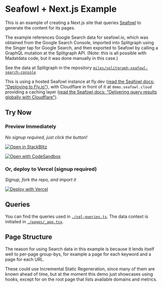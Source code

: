 # Seafowl + Next.js Example

This is an example of creating a Next.js site that queries
[Seafowl](https://seafowl.io) to generate the content for its pages.

The example references Google Search data for seafowl.io, which was obtained
from the Google Search Console, imported into Splitgraph using the Singer tap
for Google Search, and then exported to Seafowl by calling a GraphQL mutation at
the Splitgraph API. (Note: this is all possible with Madatdata code, but it was
done manually in this case.)

See the data at Splitgraph in the repository
[`miles/splitgraph-seafowl-search-console`](https://www.splitgraph.com/miles/splitgraph-seafowl-search-console)

This is using a hosted Seafowl instance at fly.dev
([read the Seafowl docs: "Deploying to Fly.io"](https://seafowl.io/docs/getting-started/tutorial-fly-io/part-2-deploying-to-fly-io)),
with Cloudflare in front of it at `demo.seafowl.cloud` providing a caching layer
([read the Seafowl docs: "Delivering query results globally with Cloudflare"](https://seafowl.io/docs/getting-started/tutorial-fly-io/part-4-2-cdn-with-cloudflare)).

## Try Now

### Preview Immediately

_No signup required, just click the button!_

[![Open in StackBlitz](https://developer.stackblitz.com/img/open_in_stackblitz.svg)](https://stackblitz.com/github/splitgraph/madatdata/tree/main/examples/react-nextjs-seafowl?file=sql-queries.ts)

[![Open with CodeSandbox](https://assets.codesandbox.io/github/button-edit-lime.svg)](https://codesandbox.io/p/sandbox/github/splitgraph/madatdata/main/examples/react-nextjs-seafowl?file=sql-queries.ts&hardReloadOnChange=true&startScript=dev&node=16&port=3000)

### Or, deploy to Vercel (signup required)

_Signup, fork the repo, and import it_

[![Deploy with Vercel](https://vercel.com/button)](https://vercel.com/new/git/external?repository-url=https://github.com/splitgraph/madatdata/tree/main/examples/react-nextjs-seafowl&project-name=madatdata-seafowl&repository-name=madatdata-nextjs-seafowl)

## Queries

You can find the queries used in [`./sql-queries.ts`](./sql-queries.ts). The
data context is initiated in [`./pages/_app.tsx`](./pages/_app.tsx).

## Page Structure

The reason for using Search data in this example is because it lends itself well
to per-page group-bys, for example a page for each keyword and a page for each
URL.

These could use Incremental Static Regeneration, since many of them are known
ahead of time, but at the moment this demo just showcases using hooks, except
for on the root page that lists available domains and metrics.
